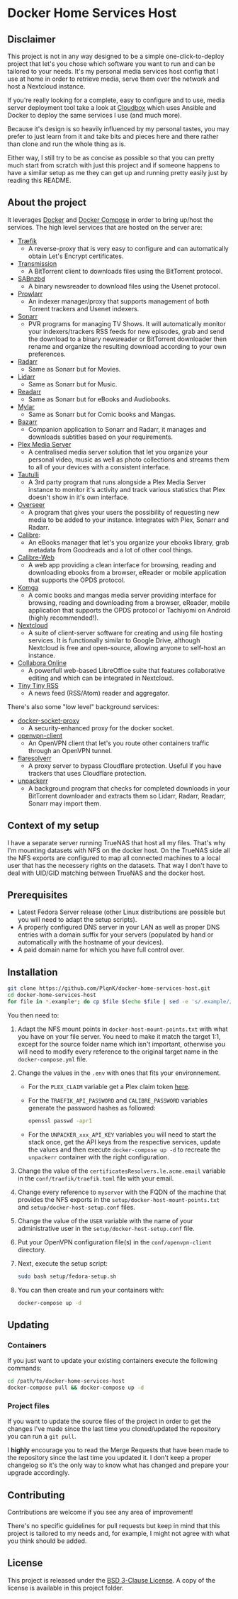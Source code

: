 # Docker Home Services Host

## Disclaimer

This project is not in any way designed to be a simple one-click-to-deploy project that let's you chose which software you want to run and can be tailored to your needs. It's my personal media services host config that I use at home in order to retrieve media, serve them over the network and host a Nextcloud instance.

If you're really looking for a complete, easy to configure and to use, media server deployment tool take a look at [Cloudbox](https://github.com/Cloudbox/Cloudbox) which uses Ansible and Docker to deploy the same services I use (and much more).

Because it's design is so heavily influenced by my personal tastes, you may prefer to just learn from it and take bits and pieces here and there rather than clone and run the whole thing as is.

Either way, I still try to be as concise as possible so that you can pretty much start from scratch with just this project and if someone happens to have a similar setup as me they can get up and running pretty easily just by reading this README.

## About the project

It leverages [Docker](https://www.docker.com/) and [Docker Compose](https://docs.docker.com/compose/) in order to bring up/host the services. The high level services that are hosted on the server are:

- [Træfik](https://traefik.io/)
  - A reverse-proxy that is very easy to configure and can automatically obtain Let's Encrypt certificates.
- [Transmission](https://transmissionbt.com/)
  - A BitTorrent client to downloads files using the BitTorrent protocol.
- [SABnzbd](https://sabnzbd.org/)
  - A binary newsreader to download files using the Usenet protocol.
- [Prowlarr](https://github.com/Prowlarr/Prowlarr)
  - An indexer manager/proxy that supports management of both Torrent trackers and Usenet indexers.
- [Sonarr](https://sonarr.tv/)
  - PVR programs for managing TV Shows. It will automatically monitor your indexers/trackers RSS feeds for new episodes, grab and send the download to a binary newsreader or BitTorrent downloader then rename and organize the resulting download according to your own preferences.
- [Radarr](https://radarr.video/)
  - Same as Sonarr but for Movies.
- [Lidarr](https://lidarr.audio/)
  - Same as Sonarr but for Music.
- [Readarr](https://readarr.com/)
  - Same as Sonarr but for eBooks and Audiobooks.
- [Mylar](https://github.com/mylar3/mylar3)
  - Same as Sonarr but for Comic books and Mangas.
- [Bazarr](https://github.com/morpheus65535/bazarr)
  - Companion application to Sonarr and Radarr, it manages and downloads subtitles based on your requirements.
- [Plex Media Server](https://www.plex.tv/)
  - A centralised media server solution that let you organize your personal video, music as well as photo collections and streams them to all of your devices with a consistent interface.
- [Tautulli](https://tautulli.com/)
  - A 3rd party program that runs alongside a Plex Media Server instance to monitor it's activity and track various statistics that Plex doesn't show in it's own interface.
- [Overseer](https://overseerr.dev/)
  - A program that gives your users the possibility of requesting new media to be added to your instance. Integrates with Plex, Sonarr and Radarr.
- [Calibre](https://calibre-ebook.com/):
  - An eBooks manager that let's you organize your ebooks library, grab metadata from Goodreads and a lot of other cool things.
- [Calibre-Web](https://github.com/janeczku/calibre-web)
  - A web app providing a clean interface for browsing, reading and downloading ebooks from a browser, eReader or mobile application that supports the OPDS protocol.
- [Komga](https://komga.org/)
  - A comic books and mangas media server providing interface for browsing, reading and downloading from a browser, eReader, mobile application that supports the OPDS protocol or Tachiyomi on Android (highly recommended!).
- [Nextcloud](https://nextcloud.com/)
  - A suite of client-server software for creating and using file hosting services. It is functionally similar to Google Drive, although Nextcloud is free and open-source, allowing anyone to self-host an instance.
- [Collabora Online](https://www.collaboraoffice.com/collabora-online/)
  - A powerfull web-based LibreOffice suite that features collaborative editing and which can be integrated in Nextcloud.
- [Tiny Tiny RSS](https://tt-rss.org/)
  - A news feed (RSS/Atom) reader and aggregator.

There's also some "low level" background services:

- [docker-socket-proxy](https://github.com/Tecnativa/docker-socket-proxy)
  - A security-enhanced proxy for the docker socket.
- [openvpn-client](https://github.com/dperson/openvpn-client)
  - An OpenVPN client that let's you route other containers traffic through an OpenVPN tunnel.
- [flaresolverr](https://github.com/FlareSolverr/FlareSolverr)
  - A proxy server to bypass Cloudflare protection. Useful if you have trackers that uses Cloudflare protection.
- [unpackerr](https://github.com/davidnewhall/unpackerr)
  - A background program that checks for completed downloads in your BitTorrent downloader and extracts them so Lidarr, Radarr, Readarr, Sonarr may import them.

## Context of my setup

I have a separate server running TrueNAS that host all my files. That's why I'm mounting datasets with NFS on the docker host. On the TrueNAS side all the NFS exports are configured to map all connected machines to a local user that has the necessery rights on the datasets. That way I don't have to deal with UID/GID matching between TrueNAS and the docker host.

## Prerequisites

- Latest Fedora Server release (other Linux distributions are possible but you will need to adapt the setup scripts).
- A properly configured DNS server in your LAN as well as proper DNS entries with a domain suffix for your servers (populated by hand or automatically with the hostname of your devices).
- A paid domain name for which you have full control over.

## Installation

```bash
git clone https://github.com/PlqnK/docker-home-services-host.git
cd docker-home-services-host
for file in *.example*; do cp $file $(echo $file | sed -e 's/.example//'); done
```

You then need to:

1. Adapt the NFS mount points in `docker-host-mount-points.txt` with what you have on your file server. You need to make it match the target 1:1, except for the source folder name which isn't important, otherwise you will need to modify every reference to the original target name in the `docker-compose.yml` file.
2. Change the values in the `.env` with ones that fits your environnement.
   - For the `PLEX_CLAIM` variable get a Plex claim token [here](https://www.plex.tv/claim/).
   - For the `TRAEFIK_API_PASSWORD` and `CALIBRE_PASSWORD` variables generate the password hashes as followed:

     ```bash
     openssl passwd -apr1
     ```

   - For the `UNPACKER_xxx_API_KEY` variables you will need to start the stack once, get the API keys from the respective services, update the values and then execute `docker-compose up -d` to recreate the `unpackerr` container with the right configuration.

3. Change the value of the `certificatesResolvers.le.acme.email` variable in the `conf/traefik/traefik.toml` file with your email.
4. Change every reference to `myserver` with the FQDN of the machine that provides the NFS exports in the `setup/docker-host-mount-points.txt` and `setup/docker-host-setup.conf` files.
5. Change the value of the `USER` variable with the name of your administrative user in the `setup/docker-host-setup.conf` file.
6. Put your OpenVPN configuration file(s) in the `conf/openvpn-client` directory.
7. Next, execute the setup script:

   ```bash
   sudo bash setup/fedora-setup.sh
   ```

8. You can then create and run your containers with:

   ```bash
   docker-compose up -d
   ```

## Updating

### Containers

If you just want to update your existing containers execute the following commands:

```bash
cd /path/to/docker-home-services-host
docker-compose pull && docker-compose up -d
```

### Project files

If you want to update the source files of the project in order to get the changes I've made since the last time you cloned/updated the repository you can run a `git pull`.

I **highly** encourage you to read the Merge Requests that have been made to the repository since the last time you updated it. I don't keep a proper changelog so it's the only way to know what has changed and prepare your upgrade accordingly.

## Contributing

Contributions are welcome if you see any area of improvement!

There's no specific guidelines for pull requests but keep in mind that this project is tailored to my needs and, for example, I might not agree with what you think should be added.

## License

This project is released under the [BSD 3-Clause License](https://opensource.org/licenses/BSD-3-Clause). A copy of the license is available in this project folder.
